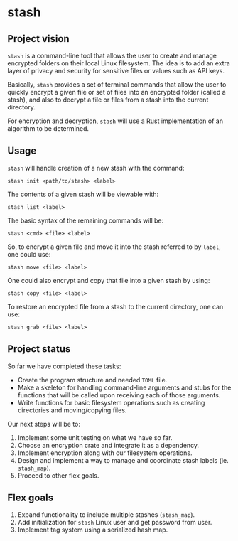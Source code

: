 # stash

## Project vision

`stash` is a command-line tool that allows the user to create and manage encrypted folders on their local Linux filesystem. The idea is to add an extra layer of privacy and security for sensitive files or values such as API keys.

Basically, `stash` provides a set of terminal commands that allow the user to quickly encrypt a given file or set of files into an encrypted folder (called a stash), and also to decrypt a file or files from a stash into the current directory.

For encryption and decryption, `stash` will use a Rust implementation of an algorithm to be determined.

## Usage

`stash` will handle creation of a new stash with the command:

	stash init <path/to/stash> <label>

The contents of a given stash will be viewable with:

	stash list <label>

The basic syntax of the remaining commands will be:

	stash <cmd> <file> <label>

So, to encrypt a given file and move it into the stash referred to by `label`, one could use:

	stash move <file> <label>

One could also encrypt and copy that file into a given stash by using:

	stash copy <file> <label>

To restore an encrypted file from a stash to the current directory, one can use:

	stash grab <file> <label>

## Project status

So far we have completed these tasks:
- Create the program structure and needed `TOML` file.
- Make a skeleton for handling command-line arguments and stubs for the functions that will be called upon receiving each of those arguments.
- Write functions for basic filesystem operations such as creating directories and moving/copying files.

Our next steps will be to:

1. Implement some unit testing on what we have so far.
2. Choose an encryption crate and integrate it as a dependency.
3. Implement encryption along with our filesystem operations.
4. Design and implement a way to manage and coordinate stash labels (ie. `stash_map`).
5. Proceed to other flex goals.

## Flex goals

1. Expand functionality to include multiple stashes (`stash_map`).
2. Add initialization for `stash` Linux user and get password from user.
3. Implement tag system using a serialized hash map.
